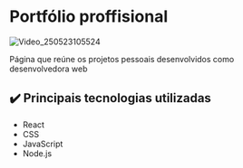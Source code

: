 # Portfólio proffisional

![Video_250523105524](https://github.com/user-attachments/assets/d5d4ab7b-fe86-4f11-9acd-b3c5708e5128)

Página que reúne os projetos pessoais desenvolvidos como desenvolvedora web

## ✔️ Principais tecnologias utilizadas
* React
* CSS
* JavaScript
* Node.js

  
